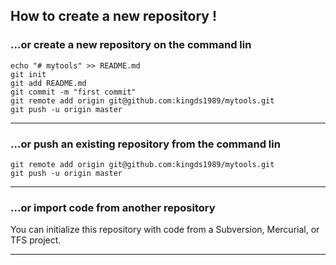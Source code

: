 ## How to create a new repository !  

### ...or create a new repository on the command lin  

	echo "# mytools" >> README.md  
	git init  
	git add README.md  
	git commit -m "first commit"  
	git remote add origin git@github.com:kingds1989/mytools.git  
	git push -u origin master  

---


### ...or push an existing repository from the command lin  

	git remote add origin git@github.com:kingds1989/mytools.git  
	git push -u origin master  

---


### ...or import code from another repository  
You can initialize this repository with code from a Subversion, Mercurial, or TFS project.  

---
